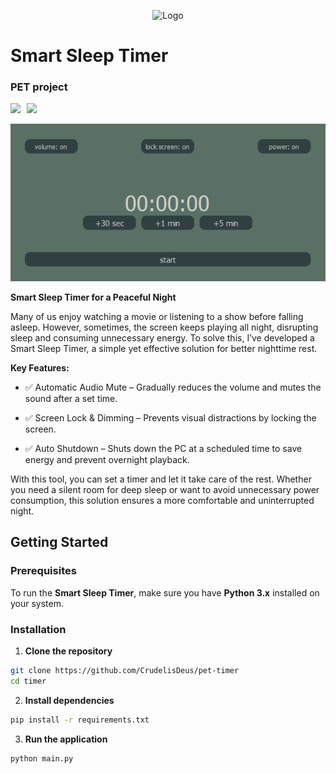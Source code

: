 <p align="center">
  <img src="old/assets/logo.ico" alt="Logo">
</p>

# Smart Sleep Timer

### PET project

<div style="display: flex; align-items: center; gap: 10px; margin-top: 16px;">
  <a>
    <img src="https://img.shields.io/badge/python-3.11.9-blue">
  </a>
  <a>
    <img src="https://img.shields.io/badge/PyQt6-6.8.1-blue">
  </a>
  <a>
  </a>
</div>

![](old/assets/design.png)

**Smart Sleep Timer for a Peaceful Night**


Many of us enjoy watching a movie or listening to a show before falling asleep. However, sometimes, the screen keeps playing all night, disrupting sleep and consuming unnecessary energy. To solve this, I’ve developed a Smart Sleep Timer, a simple yet effective solution for better nighttime rest.

**Key Features:**

- ✅ Automatic Audio Mute – Gradually reduces the volume and mutes the sound after a set time.

- ✅ Screen Lock & Dimming – Prevents visual distractions by locking the screen.

- ✅ Auto Shutdown – Shuts down the PC at a scheduled time to save energy and prevent overnight playback.

With this tool, you can set a timer and let it take care of the rest. Whether you need a silent room for deep sleep or want to avoid unnecessary power consumption, this solution ensures a more comfortable and uninterrupted night.

## Getting Started

### Prerequisites

To run the **Smart Sleep Timer**, make sure you have **Python 3.x** installed on your system.

### Installation

1. **Clone the repository** 

```bash
git clone https://github.com/CrudelisDeus/pet-timer
cd timer
```

2. **Install dependencies**

```bash
pip install -r requirements.txt
``` 

3. **Run the application**

```bash
python main.py
``` 